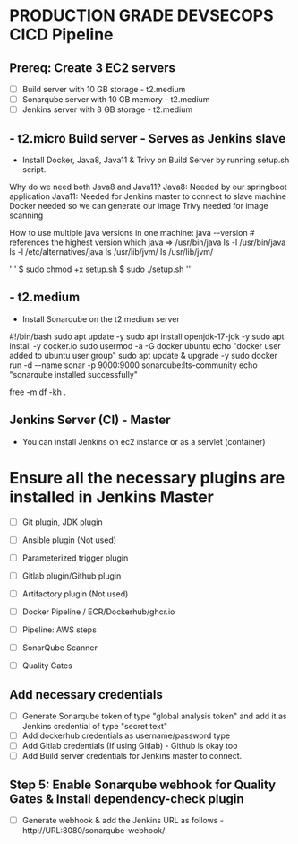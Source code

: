 # PRODUCTION GRADE DEVSECOPS CICD Pipeline


## Prereq: Create 3 EC2 servers
- [ ] Build server with 10 GB storage - t2.medium
- [ ] Sonarqube server with 10 GB memory - t2.medium
- [ ] Jenkins server with 8 GB storage - t2.medium

## - t2.micro Build server   - Serves as Jenkins slave
- Install Docker, Java8, Java11 & Trivy on Build 
Server by running setup.sh script.

Why do we need both Java8 and Java11?
    Java8: Needed by our springboot application
    Java11: Needed for Jenkins master to connect to slave machine
Docker needed so we can generate our image
Trivy needed for image scanning

How to use multiple java versions in one machine:
java --version  # references the highest version
which java => /usr/bin/java
ls -l /usr/bin/java
ls -l /etc/alternatives/java
ls /usr/lib/jvm/
ls /usr/lib/jvm/


'''
$ sudo chmod +x setup.sh
$ sudo ./setup.sh
'''

## - t2.medium
- Install Sonarqube on the t2.medium server

#!/bin/bash
sudo apt update -y
sudo apt install openjdk-17-jdk -y
sudo apt install -y docker.io
sudo usermod -a -G docker ubuntu
echo "docker user added to ubuntu user group"
sudo apt update & upgrade -y
sudo docker run -d --name sonar -p 9000:9000 sonarqube:lts-community
echo "sonarqube installed successfully"

free -m
df -kh .


## Jenkins Server (CI) - Master
- You can install Jenkins on ec2 instance or as a servlet (container)
# Ensure all the necessary plugins are installed in Jenkins Master
- [ ] Git plugin, JDK plugin
- [ ] Ansible plugin (Not used)
- [ ] Parameterized trigger plugin
- [ ] Gitlab plugin/Github plugin
- [ ] Artifactory plugin (Not used)
- [ ] Docker Pipeline       / ECR/Dockerhub/ghcr.io
- [ ] Pipeline: AWS steps
- [ ] SonarQube Scanner
- [ ] Quality Gates


## Add necessary credentials
- [ ] Generate Sonarqube token of type "global analysis token" and add it as Jenkins credential of type "secret text"
- [ ] Add dockerhub credentials as username/password type
- [ ] Add Gitlab credentials (If using Gitlab) - Github is okay too
- [ ] Add Build server credentials for Jenkins master to connect.

## Step 5: Enable Sonarqube webhook for Quality Gates & Install dependency-check plugin
- [ ] Generate webhook & add the Jenkins URL as follows - http://URL:8080/sonarqube-webhook/



